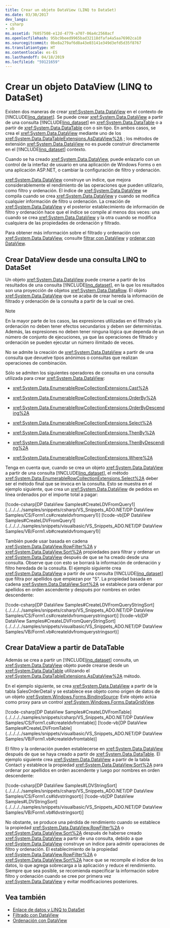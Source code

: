```yaml
---
title: Crear un objeto DataView (LINQ to DataSet)
ms.date: 03/30/2017
dev_langs:
- csharp
- vb
ms.assetid: 76057508-e12d-4779-a707-06a4c2568acf
ms.openlocfilehash: 95bc9beed9965bad32118dfafa4a5aa76902ca10
ms.sourcegitcommit: 0be8a279af6d8a43e03141e349d3efd5d35f8767
ms.translationtype: HT
ms.contentlocale: es-ES
ms.lasthandoff: 04/18/2019
ms.locfileid: "59121659"
---
```

# <a name="creating-a-dataview-object-linq-to-dataset"></a>Crear un objeto DataView (LINQ to DataSet)
Existen dos maneras de crear <xref:System.Data.DataView> en el contexto de [!INCLUDE[linq_dataset](../../../../includes/linq-dataset-md.md)]. Se puede crear <xref:System.Data.DataView> a partir de una consulta [!INCLUDE[linq_dataset](../../../../includes/linq-dataset-md.md)] en <xref:System.Data.DataTable> o a partir de <xref:System.Data.DataTable> con o sin tipo. En ambos casos, se crea el <xref:System.Data.DataView> mediante uno de los <xref:System.Data.DataTableExtensions.AsDataView%2A> ; los métodos de extensión <xref:System.Data.DataView> no es puede construir directamente en el [!INCLUDE[linq_dataset](../../../../includes/linq-dataset-md.md)] contexto.  
  
 Cuando se ha creado <xref:System.Data.DataView>, puede enlazarlo con un control de la interfaz de usuario en una aplicación de Windows Forms o en una aplicación ASP.NET, o cambiar la configuración de filtro y ordenación.  
  
 <xref:System.Data.DataView> construye un índice, que mejora considerablemente el rendimiento de las operaciones que pueden utilizarlo, como filtro y ordenación. El índice de <xref:System.Data.DataView> se compila cuando se crea <xref:System.Data.DataView> y cuando se modifica cualquier información de filtro u ordenación. La creación de <xref:System.Data.DataView> y el posterior establecimiento de información de filtro y ordenación hace que el índice se compile al menos dos veces: una cuando se crea <xref:System.Data.DataView> y la otra cuando se modifica cualquiera de las propiedades de ordenación y filtrado.  
  
 Para obtener más información sobre el filtrado y ordenación con <xref:System.Data.DataView>, consulte [filtrar con DataView](../../../../docs/framework/data/adonet/filtering-with-dataview-linq-to-dataset.md) y [ordenar con DataView](../../../../docs/framework/data/adonet/sorting-with-dataview-linq-to-dataset.md).  
  
## <a name="creating-dataview-from-a-linq-to-dataset-query"></a>Crear DataView desde una consulta LINQ to DataSet  
 Un objeto <xref:System.Data.DataView> puede crearse a partir de los resultados de una consulta [!INCLUDE[linq_dataset](../../../../includes/linq-dataset-md.md)], en la que los resultados son una proyección de objetos <xref:System.Data.DataRow>. El objeto <xref:System.Data.DataView> que se acaba de crear hereda la información de filtrado y ordenación de la consulta a partir de la cual se creó.  
  
> [!NOTE]
>  En la mayor parte de los casos, las expresiones utilizadas en el filtrado y la ordenación no deben tener efectos secundarios y deben ser deterministas. Además, las expresiones no deben tener ninguna lógica que dependa de un número de conjunto de ejecuciones, ya que las operaciones de filtrado y ordenación se pueden ejecutar un número ilimitado de veces.  
  
 No se admite la creación de <xref:System.Data.DataView> a partir de una consulta que devuelve tipos anónimos o consultas que realizan operaciones de combinación.  
  
 Sólo se admiten los siguientes operadores de consulta en una consulta utilizada para crear <xref:System.Data.DataView>:  
  
-   <xref:System.Data.EnumerableRowCollectionExtensions.Cast%2A>  
  
-   <xref:System.Data.EnumerableRowCollectionExtensions.OrderBy%2A>  
  
-   <xref:System.Data.EnumerableRowCollectionExtensions.OrderByDescending%2A>  
  
-   <xref:System.Data.EnumerableRowCollectionExtensions.Select%2A>  
  
-   <xref:System.Data.EnumerableRowCollectionExtensions.ThenBy%2A>  
  
-   <xref:System.Data.EnumerableRowCollectionExtensions.ThenByDescending%2A>  
  
-   <xref:System.Data.EnumerableRowCollectionExtensions.Where%2A>  
  
 Tenga en cuenta que, cuando se crea un objeto <xref:System.Data.DataView> a partir de una consulta [!INCLUDE[linq_dataset](../../../../includes/linq-dataset-md.md)], el método <xref:System.Data.EnumerableRowCollectionExtensions.Select%2A> deber ser el método final que se invoca en la consulta. Esto se muestra en el ejemplo siguiente, que crea un <xref:System.Data.DataView> de pedidos en línea ordenados por el importe total a pagar:  
  
 [!code-csharp[DP DataView Samples#CreateLDVFromQuery1](../../../../samples/snippets/csharp/VS_Snippets_ADO.NET/DP DataView Samples/CS/Form1.cs#createldvfromquery1)]
 [!code-vb[DP DataView Samples#CreateLDVFromQuery1](../../../../samples/snippets/visualbasic/VS_Snippets_ADO.NET/DP DataView Samples/VB/Form1.vb#createldvfromquery1)]  
  
 También puede usar basada en cadena <xref:System.Data.DataView.RowFilter%2A> y <xref:System.Data.DataView.Sort%2A> propiedades para filtrar y ordenar un <xref:System.Data.DataView> después de que se ha creado desde una consulta. Observe que con esto se borrará la información de ordenación y filtro heredada de la consulta. El ejemplo siguiente crea <xref:System.Data.DataView> a partir de una consulta [!INCLUDE[linq_dataset](../../../../includes/linq-dataset-md.md)] que filtra por apellidos que empiezan por "S". La propiedad basada en cadena <xref:System.Data.DataView.Sort%2A> se establece para ordenar por apellidos en orden ascendente y después por nombres en orden descendente:  
  
 [!code-csharp[DP DataView Samples#CreateLDVFromQueryStringSort](../../../../samples/snippets/csharp/VS_Snippets_ADO.NET/DP DataView Samples/CS/Form1.cs#createldvfromquerystringsort)]
 [!code-vb[DP DataView Samples#CreateLDVFromQueryStringSort](../../../../samples/snippets/visualbasic/VS_Snippets_ADO.NET/DP DataView Samples/VB/Form1.vb#createldvfromquerystringsort)]  
  
## <a name="creating-a-dataview-from-a-datatable"></a>Crear DataView a partir de DataTable  
 Además se crea a partir un [!INCLUDE[linq_dataset](../../../../includes/linq-dataset-md.md)] consulta, un <xref:System.Data.DataView> objeto puede crearse desde un <xref:System.Data.DataTable> utilizando el <xref:System.Data.DataTableExtensions.AsDataView%2A> método.  
  
 En el ejemplo siguiente, se crea <xref:System.Data.DataView> a partir de la tabla SalesOrderDetail y se establece ese objeto como origen de datos de un objeto <xref:System.Windows.Forms.BindingSource>: Este objeto actúa como proxy para un control <xref:System.Windows.Forms.DataGridView>.  
  
 [!code-csharp[DP DataView Samples#CreateLDVFromTable](../../../../samples/snippets/csharp/VS_Snippets_ADO.NET/DP DataView Samples/CS/Form1.cs#createldvfromtable)]
 [!code-vb[DP DataView Samples#CreateLDVFromTable](../../../../samples/snippets/visualbasic/VS_Snippets_ADO.NET/DP DataView Samples/VB/Form1.vb#createldvfromtable)]  
  
 El filtro y la ordenación pueden establecerse en <xref:System.Data.DataView> después de que se haya creado a partir de <xref:System.Data.DataTable>. El ejemplo siguiente crea <xref:System.Data.DataView> a partir de la tabla Contact y establece la propiedad <xref:System.Data.DataView.Sort%2A> para ordenar por apellidos en orden ascendente y luego por nombres en orden descendente:  
  
 [!code-csharp[DP DataView Samples#LDVStringSort](../../../../samples/snippets/csharp/VS_Snippets_ADO.NET/DP DataView Samples/CS/Form1.cs#ldvstringsort)]
 [!code-vb[DP DataView Samples#LDVStringSort](../../../../samples/snippets/visualbasic/VS_Snippets_ADO.NET/DP DataView Samples/VB/Form1.vb#ldvstringsort)]  
  
 No obstante, se produce una pérdida de rendimiento cuando se establece la propiedad <xref:System.Data.DataView.RowFilter%2A> o <xref:System.Data.DataView.Sort%2A> después de haberse creado <xref:System.Data.DataView> a partir de una consulta, debido a que <xref:System.Data.DataView> construye un índice para admitir operaciones de filtro y ordenación. El establecimiento de la propiedad <xref:System.Data.DataView.RowFilter%2A> o <xref:System.Data.DataView.Sort%2A> hace que se recompile el índice de los datos, lo que agrega sobrecarga a la aplicación y reduce el rendimiento. Siempre que sea posible, se recomienda especificar la información sobre filtro y ordenación cuando se cree por primera vez <xref:System.Data.DataView> y evitar modificaciones posteriores.  
  
## <a name="see-also"></a>Vea también

- [Enlace de datos y LINQ to DataSet](../../../../docs/framework/data/adonet/data-binding-and-linq-to-dataset.md)
- [Filtrado con DataView](../../../../docs/framework/data/adonet/filtering-with-dataview-linq-to-dataset.md)
- [Ordenación con DataView](../../../../docs/framework/data/adonet/sorting-with-dataview-linq-to-dataset.md)
